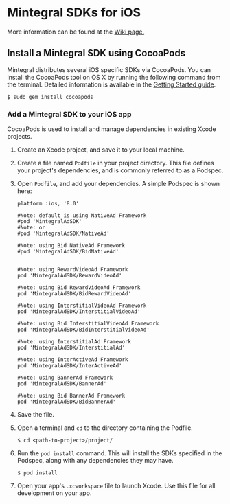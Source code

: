 # Mintegral SDKs for iOS

More information can be found at the [Wiki page.](https://dev.mintegral.com/doc/index.html?file=sdk-m_sdk-ios)

## Install a Mintegral SDK using CocoaPods

Mintegral distributes several iOS specific SDKs via CocoaPods.
You can install the CocoaPods tool on OS X by running the following command from
the terminal. Detailed information is available in the [Getting Started
guide](https://guides.cocoapods.org/using/getting-started.html#getting-started).

```
$ sudo gem install cocoapods
```

### Add a Mintegral SDK to your iOS app

CocoaPods is used to install and manage dependencies in existing Xcode projects.

1. Create an Xcode project, and save it to your local machine.
2. Create a file named `Podfile` in your project directory. This file defines
   your project's dependencies, and is commonly referred to as a Podspec.
3. Open `Podfile`, and add your dependencies. A simple Podspec is shown here:

    ```
    platform :ios, '8.0'
    
    #Note: default is using NativeAd Framework
    #pod 'MintegralAdSDK'  
    #Note: or 
    #pod 'MintegralAdSDK/NativeAd'  
    
    #Note: using Bid NativeAd Framework
    #pod 'MintegralAdSDK/BidNativeAd'  
    
    
    #Note: using RewardVideoAd Framework
    pod 'MintegralAdSDK/RewardVideoAd'
    
    #Note: using Bid RewardVideoAd Framework
    pod 'MintegralAdSDK/BidRewardVideoAd'
    
    #Note: using InterstitialVideoAd Framework
    pod 'MintegralAdSDK/InterstitialVideoAd'
    
    #Note: using Bid InterstitialVideoAd Framework
    pod 'MintegralAdSDK/BidInterstitialVideoAd'
    
    #Note: using InterstitialAd Framework
    pod 'MintegralAdSDK/InterstitialAd'
    
    #Note: using InterActiveAd Framework
    pod 'MintegralAdSDK/InterActiveAd'

    #Note: using BannerAd Framework
    pod 'MintegralAdSDK/BannerAd'
    
    #Note: using Bid BannerAd Framework
    pod 'MintegralAdSDK/BidBannerAd'
    
    ```

4. Save the file.
5. Open a terminal and `cd` to the directory containing the Podfile.

    ```
    $ cd <path-to-project>/project/
    ```

6. Run the `pod install` command. This will install the SDKs specified in the
   Podspec, along with any dependencies they may have.

    ```
    $ pod install
    ```

7. Open your app's `.xcworkspace` file to launch Xcode.
   Use this file for all development on your app.
   
   
